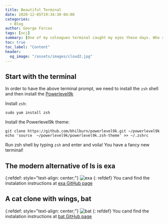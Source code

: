 ```yaml
---
title: Beautiful Terminal
date: 2020-12-05T19:34:30-04:00
categories:
  - Blog
author: George Farcas
tags: [oci]
summary: [One of my coleagues terminal caught my eyes these days. Who said terminals need to be monochrome prompts?]
toc: true
toc_label: "Content"
header:
  og_image: "/assets/images/cloud2.jpg"
---
```


## Start with the terminal
In order to have the above terminal prompt, we need to install the `zsh` shell and then install the [Powerlevel9k](https://github.com/Powerlevel9k/powerlevel9k) 

Install `zsh`:
```shell
sudo yum install zsh
```
Install the Powerlevel9k theme:
```shell
git clone https://github.com/bhilburn/powerlevel9k.git ~/powerlevel9k
echo 'source  ~/powerlevel9k/powerlevel9k.zsh-theme' >> ~/.zshrc
```
Run zsh shell by typing `zsh` and enter and voila! You have a fancy new terminal!

## The modern alternative of ls is exa
{:refdef: style="text-align: center;"}
![exa](https://github.com/ogham/exa/raw/master/screenshots.png)
{: refdef}
You cand find the instalation instructions at [exa GitHub page](https://github.com/ogham/exa
)

## A cat clone with wings, bat
{:refdef: style="text-align: center;"}
![bat](https://camo.githubusercontent.com/7b7c397acc5b91b4c4cf7756015185fe3c5f700f70d256a212de51294a0cf673/68747470733a2f2f696d6775722e636f6d2f724773646e44652e706e67)
{: refdef}
You cand find the instalation instructions at [bat GitHub page](https://github.com/sharkdp/bat)